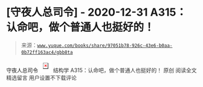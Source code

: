 # [守夜人总司令] - 2020-12-31 A315：认命吧，做个普通人也挺好的！

> 来源：[`www.yuque.com/books/share/97051b78-926c-43e6-b0aa-0b72ff163ac4/gbb8ta`](https://www.yuque.com/books/share/97051b78-926c-43e6-b0aa-0b72ff163ac4/gbb8ta)

<ne-p id="520f42f3293818f927861ebbd5b15da4_p_0" data-lake-id="520f42f3293818f927861ebbd5b15da4_p_0"><ne-text id="u17dc335d">守夜人总司令</ne-text></ne-p> <ne-p id="d06873341da3ee182146551e4fabd80f" data-lake-id="d06873341da3ee182146551e4fabd80f"><ne-card data-card-name="image" data-card-type="inline" id="O4Dkh" data-event-boundary="card" style="color: rgb(51, 51, 51);">![](img/1b7562fe4619c405aefafdef98f3fd78.png)  <ne-p id="ad62bb427885d98c58d95203f5d23687" data-lake-id="ad62bb427885d98c58d95203f5d23687"><ne-text id="u67318e77" style="color: rgb(51, 51, 51);">结构学</ne-text></ne-p> <ne-p id="ed8077d6bd7b4ba93a39d0affa0997a5" data-lake-id="ed8077d6bd7b4ba93a39d0affa0997a5"><ne-text id="u19c5e14f" style="color: rgb(51, 51, 51);">A315：认命吧，做个普通人也挺好的！</ne-text> <ne-text id="u8220e718">原创</ne-text></ne-p> <ne-p id="83fb913dd14a34032008ba19d65c1b89" data-lake-id="83fb913dd14a34032008ba19d65c1b89"><ne-text id="uffc6acc4">阅读全文</ne-text></ne-p> <ne-h3 id="yDstv" data-lake-id="yDstv"><ne-heading-ext><ne-heading-anchor></ne-heading-anchor><ne-heading-fold></ne-heading-fold></ne-heading-ext><ne-heading-content><ne-text id="u5b22f6f0" ne-fontsize="16" style="color: rgb(51, 51, 51);">精选留言</ne-text></ne-heading-content></ne-h3> <ne-p id="1b3d6ca8e4ca93e99fcb56b9fdf4908f" data-lake-id="1b3d6ca8e4ca93e99fcb56b9fdf4908f"><ne-text id="u6a3282ed" style="color: rgb(51, 51, 51);">用户设置不下载评论</ne-text></ne-p></ne-card></ne-p>